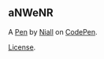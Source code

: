 aNWeNR
------


A [Pen](https://codepen.io/niallwiggins/pen/aNWeNR) by [Niall](http://codepen.io/niallwiggins) on [CodePen](http://codepen.io/).

[License](https://codepen.io/niallwiggins/pen/aNWeNR/license).